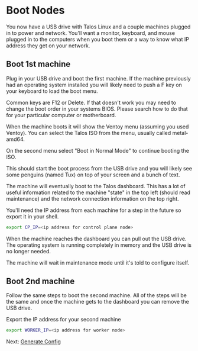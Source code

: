 # Boot Nodes

You now have a USB drive with Talos Linux and a couple machines plugged in to power and network.
You'll want a monitor, keyboard, and mouse plugged in to the computers when you boot them or a way to know what IP address they get on your network.

## Boot 1st machine

Plug in your USB drive and boot the first machine.
If the machine previously had an operating system installed you will likely need to push a F key on your keyboard to load the boot menu.

Common keys are F12 or Delete.
If that doesn't work you may need to change the boot order in your systems BIOS.
Please search how to do that for your particular computer or motherboard.

When the machine boots it will show the Ventoy menu (assuming you used Ventoy).
You can select the Talos ISO from the menu, usually called metal-amd64.

On the second menu select "Boot in Normal Mode" to continue booting the ISO.

This should start the boot process from the USB drive and you will likely see some penguins (named Tux) on top of your screen and a bunch of text.

The machine will eventually boot to the Talos dashboard.
This has a lot of useful information related to the machine "state" in the top left (should read maintenance) and the network connection information on the top right.

You'll need the IP address from each machine for a step in the future so export it in your shell.

```sh
export CP_IP=<ip address for control plane node>
```

When the machine reaches the dashboard you can pull out the USB drive.
The operating system is running completely in memory and the USB drive is no longer needed.

The machine will wait in maintenance mode until it's told to configure itself.

## Boot 2nd machine

Follow the same steps to boot the second machine.
All of the steps will be the same and once the machine gets to the dashboard you can remove the USB drive.

Export the IP address for your second machine

```sh
export WORKER_IP=<ip address for worker node>
```

Next: [Generate Config](04-config.md)
